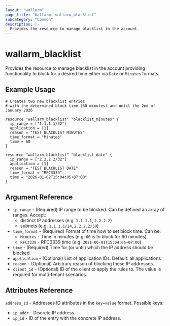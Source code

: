 ```yaml
---
layout: "wallarm"
page_title: "Wallarm: wallarm_blacklist"
subcategory: "Common"
description: |-
  Provides the resource to manage blacklist in the account.
---
```


# wallarm_blacklist

Provides the resource to manage blacklist in the account providing functionality to block for a desired time either 
via `Date` or `Minutes` formats.

## Example Usage

```hcl
# Creates two new blacklist entries
# with the determined block time (60 minutes) and until the 2nd of January 2026

resource "wallarm_blacklist" "blacklist_minutes" {
  ip_range = ["1.1.1.1/32"]
  application = [1]
  reason = "TEST BLACKLIST MINUTES"
  time_format = "Minutes"
  time = 60
}

resource "wallarm_blacklist" "blacklist_date" {
  ip_range = ["2.2.2.2/32"]
  application = [1]
  reason = "TEST BLACKLIST DATE"
  time_format = "RFC3339"
  time = "2026-01-02T15:04:05+07:00"
}
```

## Argument Reference

* `ip_range` - (Required) IP range to be blocked. Can be defined an array of ranges. Accept:
  - distinct IP addresses (e.g. `1.1.1.1`, `2.2.2.2`)
  - subnets (e.g. `1.1.1.1/24`, `2.2.2.2/30`)
* `time_format` - (Required) Format of time how to set block time. 
  Can be:
  - `Minutes` - Time in minutes (e.g. `60` is to block for 60 minutes)
  - `RFC3339` - RFC3339 time (e.g. `2021-06-01T15:04:05+07:00`)
* `time` - (Required) Time for (or until) which the IP address should be blocked.
* `application` - (Optional) List of application IDs. 
  Default: all applications
* `reason` - (Optional) Arbitrary reason of blocking these IP addresses.
* `client_id` - (Optional) ID of the client to apply the rules to. The value is required for multi-tenant scenarios.

## Attributes Reference

`address_id` - Addresses ID attributes in the `key=value` format. Possible keys:

- `ip_addr` - Discrete IP address.
- `ip_id` - ID of the entry with the concrete IP address.
